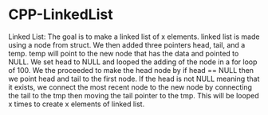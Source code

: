 # CPP-LinkedList

Linked List:
The goal is to make a linked list of x elements.
linked list is made using a node from struct. We then added three pointers head, tail, and a temp. 
temp will point to the new node that has the data and pointed to NULL. 
We set head to NULL and looped the adding of the node in a for loop of 100. 
We the proceeded to make the head node by if head == NULL then we point head and tail to the first node.
If the head is not NULL meaning that it exists, we connect the most recent node to the new node by connecting the tail to the tmp then moving the tail pointer to the tmp. 
This will be looped x times to create x elements of linked list. 
